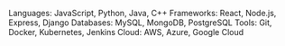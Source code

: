 Languages: JavaScript, Python, Java, C++
Frameworks: React, Node.js, Express, Django
Databases: MySQL, MongoDB, PostgreSQL
Tools: Git, Docker, Kubernetes, Jenkins
Cloud: AWS, Azure, Google Cloud
